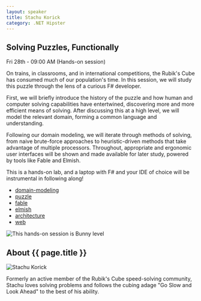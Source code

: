 ```yaml
---
layout: speaker
title: Stachu Korick
category: .NET Hipster
---
```


<div class="row">
    <div class="col-md-6">
        <div class="speaker-talk">
            <div class="section-head">
                <h2 class="header-title">Solving Puzzles, Functionally</h2>
                    <p class="header-desc">Fri 28th - 09:00 AM (Hands-on session)</p>
            </div>
            <div>
                <p>
                    On trains, in classrooms, and in international competitions, the Rubik's Cube has consumed much of our population's time. In this session, we will study this puzzle through the lens of a curious F# developer.
                </p>
                <p>
                    First, we will briefly introduce the history of the puzzle and how human and computer solving capabilities have entertwined, discovering more and more efficient means of solving. After discussing this at a high level, we will model the relevant domain, forming a common language and understanding.                                 
                </p>
                <p>
                    Following our domain modeling, we will iterate through methods of solving, from naive brute-force approaches to heuristic-driven methods that take advantage of multiple processors. Throughout, appropriate and ergonomic user interfaces will be shown and made available for later study, powered by tools like Fable and Elmish.  
                </p>
                <p>
                    This is a hands-on lab, and a laptop with F# and your IDE of choice will be instrumental in following along!
                </p>
            </div>
            <div>
                <div class="speaker-tag">
                    <ul class="tag">
                        <li><a href="#">domain-modeling</a></li>
						<li><a href="#">puzzle</a></li>
						<li><a href="#">fable</a></li>
						<li><a href="#">elmish</a></li>
						<li><a href="#">architecture</a></li>
						<li><a href="#">web</a></li>
                    </ul>
                </div>
                <div class="talk-level">
                    <img src="{{ site.baseurl }}public/assets/animals/bunny.png" alt="This hands-on session is Bunny level" />
                </div>	
            </div>
        </div>
    </div>
</div><!-- /.row -->
<div class="row">
    <div class="col-md-12">
        <div class="speaker-about">
            <div class="section-head">
                <h2 class="header-title">About {{ page.title }}</h2>
                <p class="header-desc">
                    <a href="https://twitter.com/StachuDotNet"><i class="fab fa-twitter"></i></a>
					<a href="https://github.com/StachuDotNet"><i class="fab fa-github-alt"></i></a>
					<a href="https://stachu.net/"><i class="fas fa-rss"></i></a>						
					<a href="https://wtfsharp.net/"><i class="fas fa-podcast"></i></a>
                </p>					
            </div>
            <div class="row">
                <div class="col-md-2">
                    <img src="{{ site.baseurl }}public/assets/speakers/2018/stachu-korich.jpg" alt="Stachu Korick" />
                </div>
                <div class="col-md-10">
                    <p>
                        Formerly an active member of the Rubik's Cube speed-solving community, Stachu loves solving problems and follows the cubing adage "Go Slow and Look Ahead" to the best of his ability.
                    </p>
                </div>
            </div>       
        </div>
    </div>
</div>